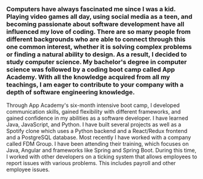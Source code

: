 ### Computers have always fascinated me since I was a kid. Playing video games all day, using social media as a teen, and becoming passionate about software development have all influenced my love of coding. There are so many people from different backgrounds who are able to connect through this one common interest, whether it is solving complex problems or finding a natural ability to design. As a result, I decided to study computer science. My bachelor's degree in computer science was followed by a coding boot camp called App Academy. With all the knowledge acquired from all my teachings, I am eager to contribute to your company with a depth of software engineering knowledge.

Through App Academy's six-month intensive boot camp, I developed communication skills, gained flexibility with different frameworks, and gained confidence in my abilities as a software developer. I have learned Java, JavaScript, and Python. I have built several projects as well as a Spotify clone which uses a Python backend and a React/Redux frontend and a PostgreSQL database. Most recently I have worked with a company called FDM Group. I have been attending their training, which focuses on Java, Angular and frameworks like Spring and Spring Boot. During this time, I worked with other developers on a ticking system that allows employees to report issues with various problems. This includes payroll and other employee issues.
<!--
**Wilvanson/Wilvanson** is a ✨ _special_ ✨ repository because its `README.md` (this file) appears on your GitHub profile.

Here are some ideas to get you started:

- 🔭 I’m currently working on ...
- 🌱 I’m currently learning ...
- 👯 I’m looking to collaborate on ...
- 🤔 I’m looking for help with ...
- 💬 Ask me about ...
- 📫 How to reach me: ...
- 😄 Pronouns: ...
- ⚡ Fun fact: ...
-->
